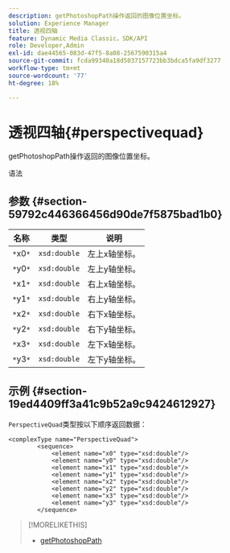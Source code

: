 ```yaml
---
description: getPhotoshopPath操作返回的图像位置坐标。
solution: Experience Manager
title: 透视四轴
feature: Dynamic Media Classic，SDK/API
role: Developer,Admin
exl-id: dae44565-083d-47f5-8a08-2567590315a4
source-git-commit: fcda99340a18d5037157723bb3bdca5fa9df3277
workflow-type: tm+mt
source-wordcount: '77'
ht-degree: 18%

---
```


# 透视四轴{#perspectivequad}

getPhotoshopPath操作返回的图像位置坐标。

语法

## 参数 {#section-59792c446366456d90de7f5875bad1b0}

| 名称 | 类型 | 说明 |
|---|---|---|
| `*`x0`*` | `xsd:double` | 左上x轴坐标。 |
| `*`y0`*` | `xsd:double` | 左上y轴坐标。 |
| `*`x1`*` | `xsd:double` | 右上x轴坐标。 |
| `*`y1`*` | `xsd:double` | 右上y轴坐标。 |
| `*`x2`*` | `xsd:double` | 右下x轴坐标。 |
| `*`y2`*` | `xsd:double` | 右下y轴坐标。 |
| `*`x3`*` | `xsd:double` | 左下x轴坐标。 |
| `*`y3`*` | `xsd:double` | 左下y轴坐标。 |

## 示例 {#section-19ed4409ff3a41c9b52a9c9424612927}

`PerspectiveQuad`类型按以下顺序返回数据：

```
<complexType name="PerspectiveQuad">
        <sequence>
            <element name="x0" type="xsd:double"/>
            <element name="y0" type="xsd:double"/>
            <element name="x1" type="xsd:double"/>
            <element name="y1" type="xsd:double"/>
            <element name="x2" type="xsd:double"/>
            <element name="y2" type="xsd:double"/>
            <element name="x3" type="xsd:double"/>
            <element name="y3" type="xsd:double"/>
        </sequence>
```

>[!MORELIKETHIS]
>
>* [getPhotoshopPath](../../operations/c-operations-intro/c-methods/r-get-photoshop-path.md#reference-545f902f84194951ac04e947fdc803b9)

